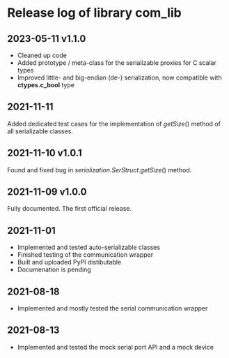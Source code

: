 # Release log of library com_lib

## 2023-05-11 v1.1.0

* Cleaned up code
* Added prototype / meta-class for the serializable proxies for C scalar types
* Improved little- and big-endian (de-) serialization, now compatible with **ctypes.c_bool** type

## 2021-11-11

Added dedicated test cases for the implementation of *getSize*() method of all serializable classes.

## 2021-11-10 v1.0.1

Found and fixed bug in *serialization.SerStruct.getSize*() method.

## 2021-11-09 v1.0.0

Fully documented. The first official release.

## 2021-11-01

* Implemented and tested auto-serializable classes
* Finished testing of the communication wrapper
* Built and uploaded PyPI distibutable
* Documenation is pending

## 2021-08-18

* Implemented and mostly tested the serial communication wrapper

## 2021-08-13

* Implemented and tested the mock serial port API and a mock device
